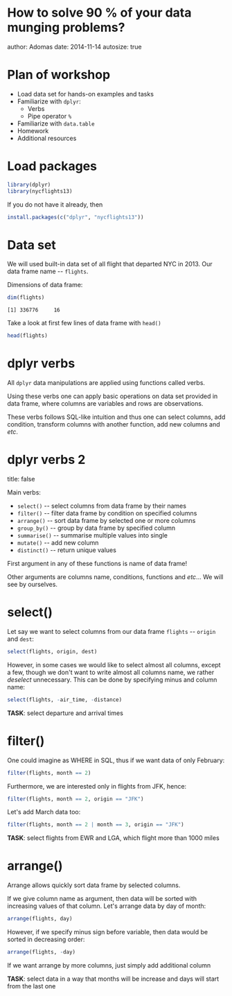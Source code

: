 How to solve 90 % of your data munging problems?
========================================================
author: Adomas
date: 2014-11-14
autosize: true

Plan of workshop
========================================================

- Load data set for hands-on examples and tasks
- Familiarize with ```dplyr```:
  - Verbs
  - Pipe operator ```%```
- Familiarize with ```data.table```
- Homework
- Additional resources

Load packages
========================================================


```r
library(dplyr)
library(nycflights13)
```

If you do not have it already, then


```r
install.packages(c("dplyr", "nycflights13"))
```

Data set
=======================================================

We will used built-in data set of all flight that departed NYC in 2013.
Our data frame name -- ```flights```.

Dimensions of data frame:


```r
dim(flights)
```

```
[1] 336776     16
```

Take a look at first few lines of data frame with ```head()```


```r
head(flights)
```

dplyr verbs
============================================================

All ```dplyr``` data manipulations are applied using functions called verbs.

Using these verbs one can apply basic operations on data set provided in data frame, where columns are variables and rows are observations.

These verbs follows SQL-like intuition and thus one can select columns, add condition, transform columns with another function, add new columns and *etc*.

dplyr verbs 2
===========================================================
title: false

Main verbs:

- ```select()``` -- select columns from data frame by their names
- ```filter()``` -- filter data frame by condition on specified columns
- ```arrange()``` -- sort data frame by selected one or more columns
- ```group_by()``` -- group by data frame by specified column
- ```summarise()``` -- summarise multiple values into single 
- ```mutate()``` -- add new column
- ```distinct()``` -- return unique values

First argument in any of these functions is name of data frame!

Other arguments are columns name, conditions, functions and *etc*... We will see by ourselves.

select()
==============================================================

Let say we want to select columns from our data frame ```flights``` -- ```origin``` and ```dest```:


```r
select(flights, origin, dest)
```

However, in some cases we would like to select almost all columns, except a few, though we don't want to write almost all columns name, we rather *deselect* unnecessary. This can be done by specifying minus and column name:


```r
select(flights, -air_time, -distance)
```

**TASK**: select departure and arrival times

filter()
=============================================================

One could imagine as WHERE in SQL, thus if we want data of only February:


```r
filter(flights, month == 2)
```

Furthermore, we are interested only in flights from JFK, hence:


```r
filter(flights, month == 2, origin == "JFK")
```

Let's add March data too:


```r
filter(flights, month == 2 | month == 3, origin == "JFK")
```

**TASK**: select flights from EWR and LGA, which flight more than 1000 miles

arrange()
===========================================================

Arrange allows quickly sort data frame by selected columns.

If we give column name as argument, then data will be sorted with increasing values of that column. Let's arrange data by day of month:


```r
arrange(flights, day)
```

However, if we specify minus sign before variable, then data would be sorted in decreasing order:


```r
arrange(flights, -day)
```

If we want arrange by more columns, just simply add additional column

**TASK**: select data in a way that months will be increase and days will start from the last one
